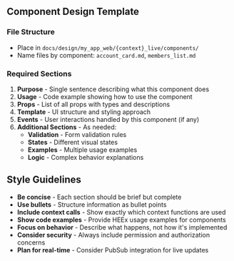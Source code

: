 ## Component Design Template

### File Structure
- Place in `docs/design/my_app_web/{context}_live/components/`
- Name files by component: `account_card.md`, `members_list.md`

### Required Sections

1. **Purpose** - Single sentence describing what this component does
2. **Usage** - Code example showing how to use the component
3. **Props** - List of all props with types and descriptions
4. **Template** - UI structure and styling approach
5. **Events** - User interactions handled by this component (if any)
6. **Additional Sections** - As needed:
   - **Validation** - Form validation rules
   - **States** - Different visual states
   - **Examples** - Multiple usage examples
   - **Logic** - Complex behavior explanations

## Style Guidelines

- **Be concise** - Each section should be brief but complete
- **Use bullets** - Structure information as bullet points
- **Include context calls** - Show exactly which context functions are used
- **Show code examples** - Provide HEEx usage examples for components
- **Focus on behavior** - Describe what happens, not how it's implemented
- **Consider security** - Always include permission and authorization concerns
- **Plan for real-time** - Consider PubSub integration for live updates
